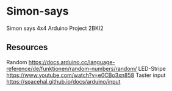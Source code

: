 # Simon-says
Simon says 4x4 Arduino Project 2BKI2


## Resources
 Random https://docs.arduino.cc/language-reference/de/funktionen/random-numbers/random/
LED-Stripe https://www.youtube.com/watch?v=e0CBo3xn858
Taster input https://spacehal.github.io/docs/arduino/input
 

